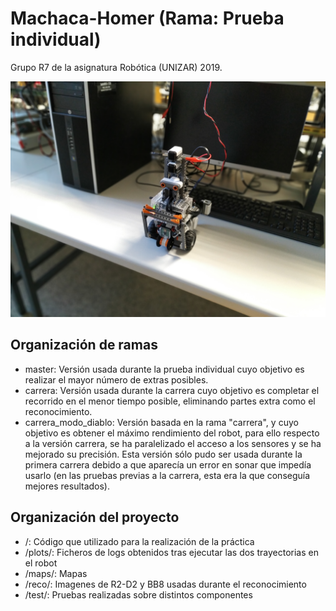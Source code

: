# Machaca-Homer (Rama: Prueba individual)
Grupo R7 de la asignatura Robótica (UNIZAR) 2019.

![Machaca-Homer](art/robot.jpg)

## Organización de ramas
- master: Versión usada durante la prueba individual cuyo objetivo es realizar el mayor número de extras posibles.
- carrera: Versión usada durante la carrera cuyo objetivo es completar el recorrido en el menor tiempo posible, eliminando partes extra como el reconocimiento.
- carrera_modo_diablo: Versión basada en la rama "carrera", y cuyo objetivo es obtener el máximo rendimiento del robot, para ello respecto a la versión carrera, se ha paralelizado el acceso a los sensores y se ha mejorado su precisión. Esta versión sólo pudo ser usada durante la primera carrera debido a que aparecía un error en sonar que impedía usarlo (en las pruebas previas a la carrera, esta era la que conseguía mejores resultados).

## Organización del proyecto
- /: Código que utilizado para la realización de la práctica
- /plots/: Ficheros de logs obtenidos tras ejecutar las dos trayectorias en el robot
- /maps/: Mapas
- /reco/: Imagenes de R2-D2 y BB8 usadas durante el reconocimiento
- /test/: Pruebas realizadas sobre distintos componentes
